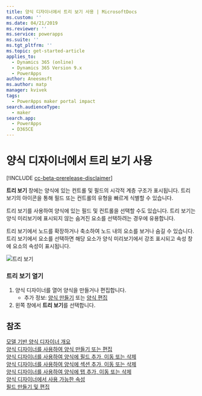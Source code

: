```yaml
---
title: 양식 디자이너에서 트리 보기 사용 | MicrosoftDocs
ms.custom: ''
ms.date: 04/21/2019
ms.reviewer: ''
ms.service: powerapps
ms.suite: ''
ms.tgt_pltfrm: ''
ms.topic: get-started-article
applies_to:
  - Dynamics 365 (online)
  - Dynamics 365 Version 9.x
  - PowerApps
author: Aneesmsft
ms.author: matp
manager: kvivek
tags:
  - PowerApps maker portal impact
search.audienceType:
  - maker
search.app:
  - PowerApps
  - D365CE
---
```


# <a name="using-the-tree-view-in-the-form-designer"></a>양식 디자이너에서 트리 보기 사용
[!INCLUDE [cc-beta-prerelease-disclaimer](../../includes/cc-beta-prerelease-disclaimer.md)]

**트리 보기** 창에는 양식에 있는 컨트롤 및 필드의 시각적 계층 구조가 표시됩니다. 트리 보기의 아이콘을 통해 필드 또는 컨트롤의 유형을 빠르게 식별할 수 있습니다. 

트리 보기를 사용하여 양식에 있는 필드 및 컨트롤을 선택할 수도 있습니다. 트리 보기는 양식 미리보기에 표시되지 않는 숨겨진 요소를 선택하려는 경우에 유용합니다. 

트리 보기에서 노드를 확장하거나 축소하여 노드 내의 요소를 보거나 숨길 수 있습니다. 트리 보기에서 요소를 선택하면 해당 요소가 양식 미리보기에서 강조 표시되고 속성 창에 요소의 속성이 표시됩니다. 

   ![트리 보기](media/tree-view.png)

### <a name="open-the-tree-view"></a>트리 보기 열기 
1. 양식 디자이너를 열어 양식을 만들거나 편집합니다. 
    - 추가 정보: [양식 만들기](create-and-edit-forms.md#create-a-form) 또는 [양식 편집](create-and-edit-forms.md#edit-a-form)
2. 왼쪽 창에서 **트리 보기**를 선택합니다.

## <a name="see-also"></a>참조
[모델 기반 양식 디자이너 개요](form-designer-overview.md)  
[양식 디자이너를 사용하여 양식 만들기 또는 편집](create-and-edit-forms.md)  
[양식 디자이너를 사용하여 양식에 필드 추가, 이동 또는 삭제](add-move-or-delete-fields-on-form.md)  
[양식 디자이너를 사용하여 양식에 섹션 추가, 이동 또는 삭제](add-move-or-delete-sections-on-form.md)  
[양식 디자이너를 사용하여 양식에 탭 추가, 이동 또는 삭제](add-move-or-delete-tabs-on-form.md)  
[양식 디자이너에서 사용 가능한 속성](form-designer-properties.md)  
[필드 만들기 및 편집](../common-data-service/create-edit-field-portal.md)
